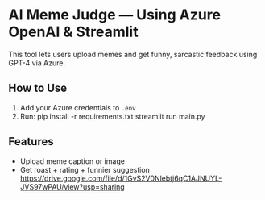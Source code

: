 # AI Meme Judge — Using Azure OpenAI & Streamlit

This tool lets users upload memes and get funny, sarcastic feedback using GPT-4 via Azure.

## How to Use

1. Add your Azure credentials to `.env`
2. Run:
   pip install -r requirements.txt
   streamlit run main.py

## Features

- Upload meme caption or image
- Get roast + rating + funnier suggestion
https://drive.google.com/file/d/1GvS2V0Nlebtj6qC1AJNUYL-JVS97wPAU/view?usp=sharing

